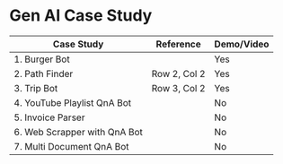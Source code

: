 # Gen AI Case Study

| Case Study                    |  Reference      | Demo/Video      |
| ---------------               | --------------- | --------------- |
| 1. Burger Bot                 |                 |      Yes        |
| 2. Path Finder                | Row 2, Col 2    |      Yes        |
| 3. Trip Bot                   | Row 3, Col 2    |      Yes        |
| 4. YouTube Playlist QnA Bot   |                 |      No         |
| 5. Invoice Parser             |                 |      No         |
| 6. Web Scrapper with QnA Bot  |                 |      No         |
| 7. Multi Document QnA Bot     |                 |      No         |
 
